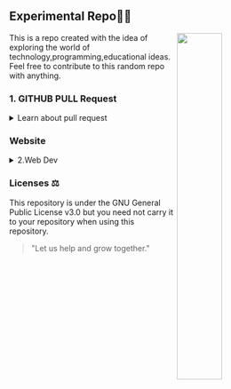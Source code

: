 <h2>Experimental Repo🧪🐛</h2>     

<img align=right width=40% height=40% src="think.gif">  

This is a repo created with the idea of exploring the world of technology,programming,educational ideas.  
Feel free to contribute to this random repo with anything.  

<!--details>
<summary>How do I dropdown?</summary>
<br>
This is how you dropdown.
</detail-->  


<h3>1. GITHUB PULL Request</h3>
<details><summary>Learn about pull request</summary>
  
Day 01:  
Created The repo with the name provided by GITHUB itself.  
Created a License from GITHUB.    

  
Day 02:  
Added a gif from [dribble](https://dribbble.com/shots/15617302-Overthinking/attachments/7406673?mode=media)  
Learnt and experienced on how to align and adjust the size{height & width} of the GIF using HTML tags.  
<!--<img width=340 height=350 src="think.gif"-->  
  
Day 03:  
Created a test branch {pull_branch} for learning more about pull request.  
Made a couple of changes to the readme.md file to cause a difference between the main and secondary branch.  
[Source-GITHUB documentation](https://docs.github.com/en/pull-requests/collaborating-with-pull-requests/proposing-changes-to-your-work-with-pull-requests/about-pull-requests)  
New pull request was detected by GITHUB and merged the branches finally `deleting` the secondary branch.  
</details>  

<h3>Website</h3>  
<details><summary>2.Web Dev</summary>  
  Created a simple webpage for starting the journey of Bug-free-Happiness.  
  Your ideas and suggestions are always welcome.  
</details>  

   
<h3>Licenses ⚖</h3>  
This repository is under the GNU General Public License v3.0 but you need not carry it to your repository when using this repository.     

>"Let us help and grow together."   
